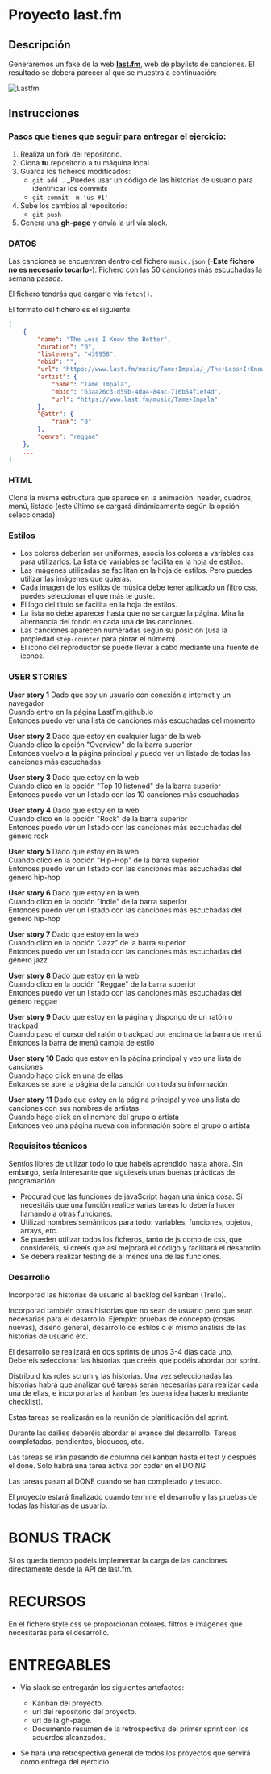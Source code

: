 # Proyecto last.fm

## Descripción

Generaremos un fake de la web  **[last.fm](https://www.last.fm/home)**, web de playlists de canciones. El resultado se deberá parecer al que se muestra a continuación:

![Lastfm](https://i.imgur.com/W6lRsdO.gif)


## Instrucciones

### Pasos que tienes que seguir para entregar el ejercicio:

1. Realiza un fork del repositorio.
2. Clona __tu__ repositorio a tu máquina local.
3. Guarda los ficheros modificados:
    - `git add .`
   _Puedes usar un código de las historias de usuario para identificar los commits
    - `git commit -m 'us #1'`
4. Sube los cambios al repositorio:
    - `git push`
5. Genera una __gh-page__ y envía la url vía slack.

### DATOS

Las canciones se encuentran dentro del fichero `music.json` (**-Este fichero no es necesario tocarlo-**). Fichero con las 50 canciones más escuchadas la semana pasada.

El fichero tendrás que cargarlo vía `fetch()`.

El formato del fichero es el siguiente:

```json
[
    {
        "name": "The Less I Know the Better",
        "duration": "0",
        "listeners": "439958",
        "mbid": "",
        "url": "https://www.last.fm/music/Tame+Impala/_/The+Less+I+Know+the+Better",
        "artist": {
            "name": "Tame Impala",
            "mbid": "63aa26c3-d59b-4da4-84ac-716b54f1ef4d",
            "url": "https://www.last.fm/music/Tame+Impala"
        },
        "@attr": {
            "rank": "0"
        },
        "genre": "reggae"
    },
    ...
]
  ```

### HTML

Clona la misma estructura que aparece en la animación: header, cuadros, menú, listado (éste último se cargará dinámicamente según la opción seleccionada)

### Estilos

- Los colores deberían ser uniformes, asocia los colores a variables css para utilizarlos. La lista de variables se facilita en la hoja de estilos.
- Las imágenes utilizadas se facilitan en la hoja de estilos. Pero puedes utilizar las imágenes que quieras.
- Cada imagen de los estilos de música debe tener aplicado un [filtro](https://developer.mozilla.org/es/docs/Web/CSS/filter) css, puedes seleccionar el que más te guste.
- El logo del título se facilita en la hoja de estilos.
- La lista no debe aparecer hasta que no se cargue la página. Mira la alternancia del fondo en cada una de las canciones.
- Las canciones aparecen numeradas según su posición (usa la propiedad `step-counter` para pintar el número).
- El icono del reproductor se puede llevar a cabo mediante una fuente de iconos.

### USER STORIES

**User story 1**
Dado que soy un usuario con conexión a internet y un navegador  
Cuando entro en la página LastFm.github.io  
Entonces puedo ver una lista de canciones más escuchadas del momento  

**User story 2**
Dado que estoy en cualquier lugar de la web  
Cuando clico la opción "Overview" de la barra superior  
Entonces vuelvo a la página principal y puedo ver un listado de todas las canciones más escuchadas  

**User story 3**
Dado que estoy en la web  
Cuando clico en la opción "Top 10 listened" de la barra superior  
Entonces puedo ver un listado con las 10 canciones más escuchadas  

**User story 4**
Dado que estoy en la web  
Cuando clico en la opción "Rock" de la barra superior  
Entonces puedo ver un listado con las canciones más escuchadas del género rock  

**User story 5**
Dado que estoy en la web  
Cuando clico en la opción "Hip-Hop" de la barra superior  
Entonces puedo ver un listado con las canciones más escuchadas del género hip-hop  

**User story 6**
Dado que estoy en la web  
Cuando clico en la opción "Indie" de la barra superior  
Entonces puedo ver un listado con las canciones más escuchadas del género hip-hop  

**User story 7**
Dado que estoy en la web  
Cuando clico en la opción "Jazz" de la barra superior  
Entonces puedo ver un listado con las canciones más escuchadas del género jazz  

**User story 8**
Dado que estoy en la web  
Cuando clico en la opción "Reggae" de la barra superior  
Entonces puedo ver un listado con las canciones más escuchadas del género reggae  

**User story 9**
Dado que estoy en la página y dispongo de un ratón o trackpad  
Cuando paso el cursor del ratón o trackpad por encima de la barra de menú  
Entonces la barra de menú cambia de estilo  

**User story 10**
Dado que estoy en la página principal y veo una lista de canciones  
Cuando hago click en una de ellas  
Entonces se abre la página de la canción con toda su información  

**User story 11**
Dado que estoy en la página principal y veo una lista de canciones con sus nombres de artistas  
Cuando hago click en el nombre del grupo o artista  
Entonces veo una página nueva con información sobre el grupo o artista  

### Requisitos técnicos
Sentíos libres de utilizar todo lo que habéis aprendido hasta ahora.
Sin embargo, sería interesante que siguieseis unas buenas prácticas de programación:
- Procurad que las funciones de javaScript hagan una única cosa. Si necesitáis que una función realice varias tareas lo debería hacer llamando a otras funciones.
- Utilizad nombres semánticos para todo: variables, funciones, objetos, arrays, etc.
- Se pueden utilizar todos los ficheros, tanto de js como de css, que consideréis, si creeis que así mejorará el código y facilitará el desarrollo.
- Se deberá realizar testing de al menos una de las funciones.

### Desarrollo
Incorporad las historias de usuario al backlog del kanban (Trello).

Incorporad también otras historias que no sean de usuario pero que sean necesarias
para el desarrollo.
    Ejemplo: pruebas de concepto (cosas nuevas), diseño general, desarrollo de estilos o el mismo análisis de las historias de usuario etc.

El desarrollo se realizará en dos sprints de unos 3-4 días cada uno.
    Deberéis seleccionar las historias que creéis que podéis abordar por sprint.

Distribuid los roles scrum y las historias.
Una vez seleccionadas las historias habrá que analizar qué tareas serán necesarias para realizar cada una de ellas, e incorporarlas al kanban (es buena idea hacerlo mediante checklist).

Estas tareas se realizarán en la reunión de planificación del sprint.

Durante las dailies deberéis abordar el avance del desarrollo. Tareas completadas, pendientes, bloqueos, etc.

Las tareas se irán pasando de columna del kanban hasta el test y después el done.
Sólo habrá una tarea activa por coder en el DOING

Las tareas pasan al DONE cuando se han completado y testado.

El proyecto estará finalizado cuando termine el desarrollo y las pruebas de todas las historias de usuario.

# BONUS TRACK
Si os queda tiempo podéis implementar la carga de las canciones directamente desde la API de last.fm.

# RECURSOS
En el fichero style.css se proporcionan colores, filtros e imágenes que necesitarás para el desarrollo.

# ENTREGABLES
- Vía slack se entregarán los siguientes artefactos:
  - Kanban del proyecto.
  - url del repositorio del proyecto.
  - url de la gh-page.
  - Documento resumen de la retrospectiva del primer sprint con los acuerdos alcanzados.

- Se hará una retrospectiva general de todos los proyectos que servirá como entrega del ejercicio.